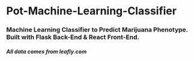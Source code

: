 # Pot-Machine-Learning-Classifier

### Machine Learning Classifier to Predict Marijuana Phenotype. Built with Flask Back-End & React Front-End. 

##### All data comes from leafly.com 

